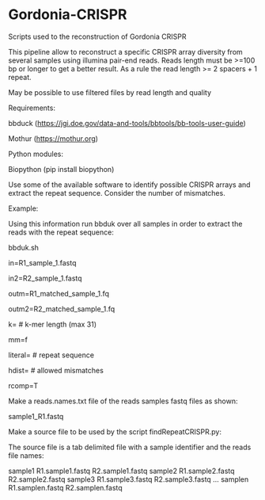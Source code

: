 # Gordonia-CRISPR
Scripts used to the reconstruction of Gordonia CRISPR

This pipeline allow to reconstruct a specific CRISPR array diversity from several samples using illumina pair-end reads. Reads length must be >=100 bp or longer to get a better result. As a rule the read length >= 2 spacers + 1 repeat.

May be possible to use filtered files by read length and quality 

Requirements:

bbduck (https://jgi.doe.gov/data-and-tools/bbtools/bb-tools-user-guide)

Mothur (https://mothur.org)

Python modules:

Biopython (pip install biopython)

Use some of the available software to identify possible CRISPR arrays and extract the repeat sequence. Consider the number of mismatches.

Example:




Using this information run bbduk over all samples in order to extract the reads with the repeat sequence:

bbduk.sh

in=R1_sample_1.fastq

in2=R2_sample_1.fastq

outm=R1_matched_sample_1.fq

outm2=R2_matched_sample_1.fq

k=			# k-mer length (max 31)

mm=f

literal= 		# repeat sequence  

hdist= 		# allowed mismatches

rcomp=T


Make a reads.names.txt file of the reads samples fastq files as shown:

sample1_R1.fastq


Make a source file to be used by the script findRepeatCRISPR.py:

The source file is a tab delimited file with a sample identifier and the reads file names:

sample1	R1.sample1.fastq	R2.sample1.fastq
sample2	R1.sample2.fastq	R2.sample2.fastq
sample3	R1.sample3.fastq	R2.sample3.fastq
…
samplen	R1.samplen.fastq	R2.samplen.fastq
